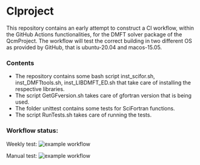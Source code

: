 # CIproject

This repository contains an early attempt to construct a CI workflow, within the GitHub Actions functionalities, for the DMFT solver package of the QcmProject. The workflow will test the correct building in two different OS as provided by GitHub, that is ubuntu-20.04 and macos-15.05.

### Contents
* The repository contains some bash script inst_scifor.sh, inst_DMFTtools.sh, inst_LIBDMFT_ED.sh that take care of installing the respective libraries.
* The script GetGFversion.sh takes care of gfortran version that is being used.
* The folder unittest contains some tests for SciFortran functions.
* The script RunTests.sh takes care of running the tests.



### Workflow status:

Weekly test: ![example workflow](https://github.com/SamueleGiuli/TestActions/actions/workflows/Scheduled.yml/badge.svg)

Manual test: ![example workflow](https://github.com/SamueleGiuli/TestActions/actions/workflows/ManualWorkflow.yml/badge.svg)
